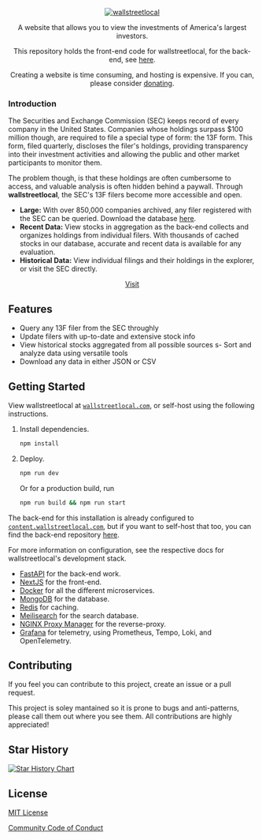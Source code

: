 <p align="center">
  <a href="https://wallstreetlocal.com" target="_blank">
    <picture>
      <img alt="wallstreetlocal" src="https://raw.githubusercontent.com/bruhbruhroblox/wallstreetlocal/main/public/static/logo.png" style="max-width: 100%;">
    </picture>
  </a>
</p>

<p align="center">
  A website that allows you to view the investments of America's largest investors.
</p>
<p align="center">
  This repository holds the front-end code for wallstreetlocal, for the back-end, see <a href="https://github.com/bruhbruhroblox/pinestreetlocal" target="_blank" >here</a>.
</p>


<!-- <h1 align="center" color="red">
  The site may be down currently due to excessive traffic.
</h1> -->


<p align="center">
  Creating a website is time consuming, and hosting is expensive. If you can, please consider <a href="https://ko-fi.com/wallstreetlocal" target="_blank" >donating</a>.
</p>

### Introduction
The Securities and Exchange Commission (SEC) keeps record of every company in the United States. Companies whose holdings surpass $100 million though, are required to file a special type of form: the 13F form. This form, filed quarterly, discloses the filer's holdings, providing transparency into their investment activities and allowing the public and other market participants to monitor them.

The problem though, is that these holdings are often cumbersome to access, and valuable analysis is often hidden behind a paywall. Through **wallstreetlocal**, the SEC's 13F filers become more accessible and open.

* **Large:** With over 850,000 companies archived, any filer registered with the SEC can be queried. Download the database [here](https://drive.google.com/file/d/1LT4xiFJkh6YlAPQDcov8YIKqcvevFlEE/view).
* **Recent Data:** View stocks in aggregation as the back-end collects and organizes holdings from individual filers. With thousands of cached stocks in our database, accurate and recent data is available for any evaluation.
* **Historical Data:** View individual filings and their holdings in the explorer, or visit the SEC directly.

<p align="center">
  <a href="https://wallstreetlocal.com" target="_blank">Visit</a>
</p>

## Features
 
- Query any 13F filer from the SEC throughly
- Update filers with up-to-date and extensive stock info
- View historical stocks aggregated from all possible sources
s- Sort and analyze data using versatile tools
- Download any data in either JSON or CSV

## Getting Started

View wallstreetlocal at [`wallstreetlocal.com`](https://wallstreetlocal.com), or self-host using the following instructions.

1. Install dependencies.
   
   ```bash
   npm install
   ```

2. Deploy.
   
   ```bash
   npm run dev
   ```
   Or for a production build, run
   ```bash
   npm run build && npm run start
   ```

The back-end for this installation is already configured to [`content.wallstreetlocal.com`](https://content.wallstreetlocal.com), but if you want to self-host that too, you can find the back-end repository [here](https://github.com/bruhbruhroblox/pinestreetlocal).


For more information on configuration, see the respective docs for wallstreetlocal's development stack.

* [FastAPI](https://fastapi.tiangolo.com/) for the back-end work.
* [NextJS](https://nextjs.org/) for the front-end.
* [Docker](https://docs.docker.com/) for all the different microservices.
* [MongoDB](https://www.mongodb.com/docs/) for the database.
* [Redis](https://redis.io/) for caching.
* [Meilisearch](https://www.meilisearch.com/docs) for the search database.
* [NGINX Proxy Manager](https://nginxproxymanager.com/) for the reverse-proxy.
* [Grafana](https://grafana.com/) for telemetry, using Prometheus, Tempo, Loki, and OpenTelemetry.

## Contributing

If you feel you can contribute to this project, create an issue or a pull request.

This project is soley mantained so it is prone to bugs and anti-patterns, please call them out where you see them. All contributions are highly appreciated!

## Star History

[![Star History Chart](https://api.star-history.com/svg?repos=bruhbruhroblox/wallstreetlocal,bruhbruhroblox/pinestreetlocal&type=Date)](https://star-history.com/#bruhbruhroblox/wallstreetlocal&bruhbruhroblox/pinestreetlocal&Date)

## License
[MIT License](./LICENSE)

[Community Code of Conduct](./CODE_OF_CONDUCT.MD)
